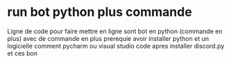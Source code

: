 # run bot python plus commande
Ligne de code pour faire mettre en ligne sont bot en python (commande en plus)
avec de commande en plus 
prerequie 
avoir installer python et un logicielle comment pycharm ou visual studio code
apres installer discord.py 
et ces bon
